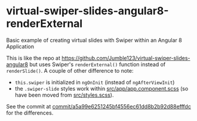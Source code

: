 # virtual-swiper-slides-angular8-renderExternal
Basic example of creating virtual slides with Swiper within an Angular 8 Application

This is like the repo at <a href="https://github.com/Jumble123/virtual-swiper-slides-angular8">https://github.com/Jumble123/virtual-swiper-slides-angular8</a> but uses Swiper's <code>renderExternal()</code> function instead of <code>renderSlide()</code>. A couple of other difference to note:

<ul>
  <li><code>this.swiper</code> is initialized in <code>ngOnInit</code> (instead of <code>ngAfterViewInit</code>)</li>
  <li>the <code>.swiper-slide</code> styles work within <a href="src/app/app.component.scss">src/app/app.component.scss</a> (so have been moved from <a href="src/styles.scss">src/styles.scss</a>).
</ul>

See the commit at <a href="commit/a5a99e6251245bf4556ec61dd8b2b92d88efffdc">commit/a5a99e6251245bf4556ec61dd8b2b92d88efffdc</a> for the differences.
